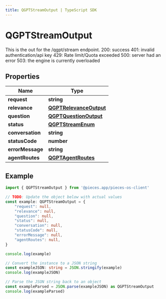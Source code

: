 ```yaml
---
title: QGPTStreamOutput | TypeScript SDK
---
```



# QGPTStreamOutput

This is the out for the /qgpt/stream endpoint.  200: success 401: invalid authentication/api key 429: Rate limit/Quota exceeded 500: server had an error 503: the engine is currently overloaded

## Properties

Name | Type
------------ | -------------
**request** | **string**
**relevance** | [**QGPTRelevanceOutput**](QGPTRelevanceOutput)
**question** | [**QGPTQuestionOutput**](QGPTQuestionOutput)
**status** | [**QGPTStreamEnum**](QGPTStreamEnum)
**conversation** | **string**
**statusCode** | **number**
**errorMessage** | **string**
**agentRoutes** | [**QGPTAgentRoutes**](QGPTAgentRoutes)

## Example

```typescript
import { QGPTStreamOutput } from '@pieces.app/pieces-os-client'

// TODO: Update the object below with actual values
const example: QGPTStreamOutput = {
    "request": null,
    "relevance": null,
    "question": null,
    "status": null,
    "conversation": null,
    "statusCode": null,
    "errorMessage": null,
    "agentRoutes": null,
}

console.log(example)

// Convert the instance to a JSON string
const exampleJSON: string = JSON.stringify(example)
console.log(exampleJSON)

// Parse the JSON string back to an object
const exampleParsed = JSON.parse(exampleJSON) as QGPTStreamOutput
console.log(exampleParsed)
```


